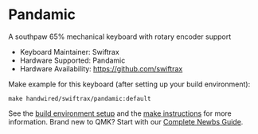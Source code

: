 # Pandamic

A southpaw 65% mechanical keyboard with rotary encoder support

* Keyboard Maintainer: Swiftrax
* Hardware Supported: Pandamic
* Hardware Availability: https://github.com/swiftrax

Make example for this keyboard (after setting up your build environment):

    make handwired/swiftrax/pandamic:default

See the [build environment setup](https://docs.qmk.fm/#/getting_started_build_tools) and the [make instructions](https://docs.qmk.fm/#/getting_started_make_guide) for more information. Brand new to QMK? Start with our [Complete Newbs Guide](https://docs.qmk.fm/#/newbs).

